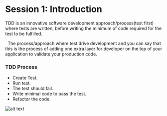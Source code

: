 # Session 1: Introduction

TDD is an innovative software development approach/process(test first) where tests are written, before writing the minimum of code required for the test to be fulfilled.

&nbsp; The process/approach where test drive development and you can say that this is the process of adding one extra layer for developer on the top of your application to validate your production code. 

### TDD Process
- Create Test.
- Run test.
- The test should fail.
- Write minimal code to pass the test.
- Refactor the code.

![alt text](https://github.com/narayansharma91/node_tdd_sessions/blob/master/Session%201:%20Introduction/images/TDD_process.png)



